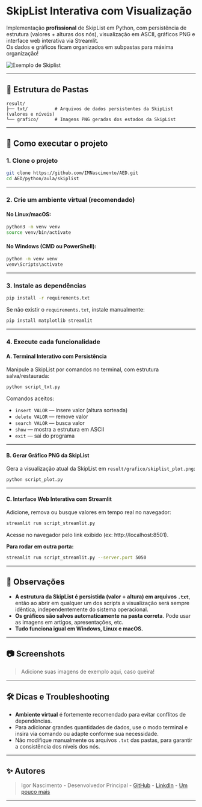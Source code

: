 # SkipList Interativa com Visualização

Implementação **profissional** de SkipList em Python, com persistência de estrutura (valores + alturas dos nós), visualização em ASCII, gráficos PNG e interface web interativa via Streamlit.  
Os dados e gráficos ficam organizados em subpastas para máxima organização!

![Exemplo de Skiplist](https://github.com/user-attachments/assets/4060e128-8115-4d0a-8482-af6860557bba)

---

## 📂 Estrutura de Pastas

```
result/
├── txt/          # Arquivos de dados persistentes da SkipList (valores e níveis)
└── grafico/      # Imagens PNG geradas dos estados da SkipList
```

---

## 🚀 Como executar o projeto

### 1. Clone o projeto

```bash
git clone https://github.com/IMNascimento/AED.git
cd AED/python/aula/skiplist
```

---

### 2. Crie um ambiente virtual (recomendado)

#### **No Linux/macOS:**

```bash
python3 -m venv venv
source venv/bin/activate
```

#### **No Windows (CMD ou PowerShell):**

```bash
python -m venv venv
venv\Scripts\activate
```

---

### 3. Instale as dependências

```bash
pip install -r requirements.txt
```

Se não existir o `requirements.txt`, instale manualmente:

```bash
pip install matplotlib streamlit
```

---

### 4. Execute cada funcionalidade

#### **A. Terminal Interativo com Persistência**

Manipule a SkipList por comandos no terminal, com estrutura salva/restaurada:

```bash
python script_txt.py
```
Comandos aceitos:
- `insert VALOR` — insere valor (altura sorteada)
- `delete VALOR` — remove valor
- `search VALOR` — busca valor
- `show` — mostra a estrutura em ASCII
- `exit` — sai do programa

---

#### **B. Gerar Gráfico PNG da SkipList**

Gera a visualização atual da SkipList em `result/grafico/skiplist_plot.png`:

```bash
python script_plot.py
```

---

#### **C. Interface Web Interativa com Streamlit**

Adicione, remova ou busque valores em tempo real no navegador:

```bash
streamlit run script_streamlit.py
```

Acesse no navegador pelo link exibido (ex: http://localhost:8501).

**Para rodar em outra porta:**
```bash
streamlit run script_streamlit.py --server.port 5050
```

---

## 📑 Observações

- **A estrutura da SkipList é persistida (valor + altura) em arquivos `.txt`**, então ao abrir em qualquer um dos scripts a visualização será sempre idêntica, independentemente do sistema operacional.
- **Os gráficos são salvos automaticamente na pasta correta**. Pode usar as imagens em artigos, apresentações, etc.
- **Tudo funciona igual em Windows, Linux e macOS.**

---

## 📷 Screenshots

> Adicione suas imagens de exemplo aqui, caso queira!

---

## 🛠️ Dicas e Troubleshooting

- **Ambiente virtual** é fortemente recomendado para evitar conflitos de dependências.
- Para adicionar grandes quantidades de dados, use o modo terminal e insira via comando ou adapte conforme sua necessidade.
- Não modifique manualmente os arquivos `.txt` das pastas, para garantir a consistência dos níveis dos nós.

---

## ✨ Autores

> Igor Nascimento - Desenvolvedor Principal - [GitHub](https://github.com/IMNascimento) - [LinkdIn](https://www.linkedin.com/in/igor-m-nascimento/) - [Um pouco mais](https://imnascimento.github.io/Portifolio/)

---
